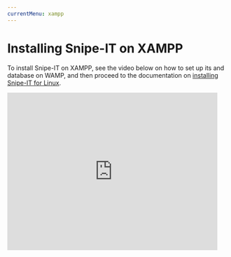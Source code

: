 ```yaml
---
currentMenu: xampp
---
```


# Installing Snipe-IT on XAMPP

To install Snipe-IT on XAMPP, see the video below on how to set up its and database on WAMP, and then proceed to the documentation on <a title="Installing on Linux/OSX" href="http://snipeitapp.com/documentation/installing-on-linuxosx/">installing Snipe-IT for Linux</a>.

<iframe src="https://www.youtube.com/embed/cSN34q47BXY?rel=0" width="480" height="360" frameborder="0" allowfullscreen="allowfullscreen"></iframe>
